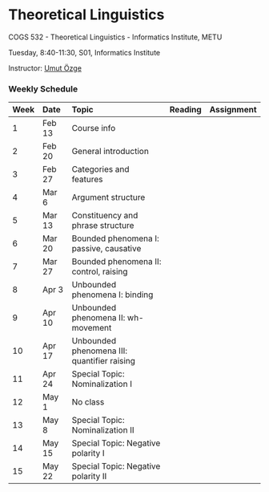 # Theoretical Linguistics
COGS 532 - Theoretical Linguistics - Informatics Institute, METU

Tuesday, 8:40-11:30, S01, Informatics Institute

Instructor: [Umut Özge](https://umutozge.github.io)

### Weekly Schedule

|Week| Date   | Topic | Reading | Assignment |
:---|:---|:---|:---|---: 
1   | Feb 13 | Course info  |   
2   | Feb 20 | General introduction |
3   | Feb 27 | Categories and features   
4   | Mar 6  | Argument structure  
5   | Mar 13 | Constituency and phrase structure  
6   | Mar 20 | Bounded phenomena I: passive, causative  
7   | Mar 27 | Bounded phenomena II: control, raising  
8   | Apr 3  | Unbounded phenomena I: binding  
9   | Apr 10 | Unbounded phenomena II: wh-movement  
10  | Apr 17 | Unbounded phenomena III: quantifier raising  
11  | Apr 24 | Special Topic: Nominalization I  
12  | May 1  | No class  
13  | May 8  | Special Topic: Nominalization II  
14  | May 15 | Special Topic: Negative polarity I  
15  | May 22 | Special Topic: Negative polarity II  
